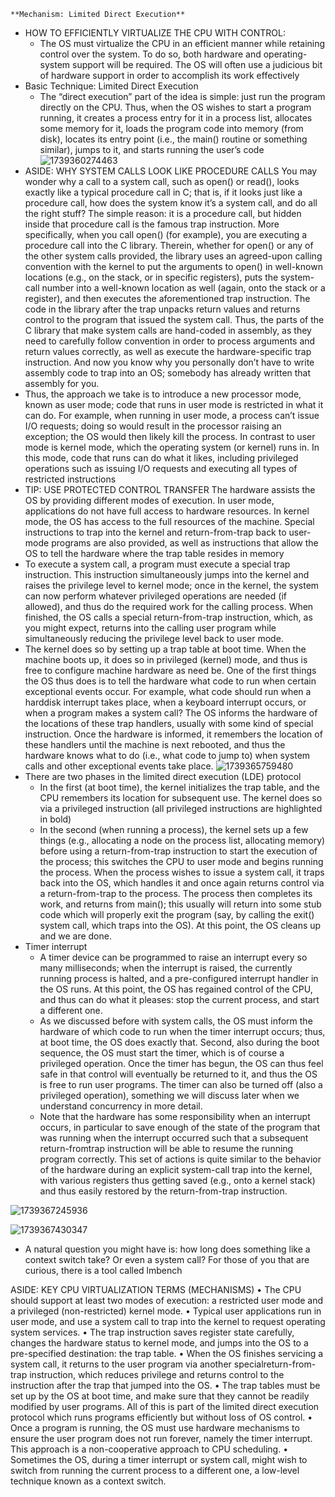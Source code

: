     **Mechanism: Limited Direct Execution**

- HOW TO EFFICIENTLY VIRTUALIZE THE CPU WITH CONTROL:
  - The OS must virtualize the CPU in an efficient manner while retaining
    control over the system. To do so, both hardware and operating-system
    support will be required. The OS will often use a judicious bit of hardware support in order to accomplish its work effectively
- Basic Technique: Limited Direct Execution
  - The “direct execution” part of the idea is simple: just run the
    program directly on the CPU. Thus, when the OS wishes to start a program running, it creates a process entry for it in a process list, allocates
    some memory for it, loads the program code into memory (from disk), locates its entry point (i.e., the main() routine or something similar), jumps
    to it, and starts running the user’s code
    ![1739360274463](image/README/1739360274463.png)
- ASIDE: WHY SYSTEM CALLS LOOK LIKE PROCEDURE CALLS
  You may wonder why a call to a system call, such as open() or read(),
  looks exactly like a typical procedure call in C; that is, if it looks just like
  a procedure call, how does the system know it’s a system call, and do all
  the right stuff? The simple reason: it is a procedure call, but hidden inside that procedure call is the famous trap instruction. More specifically,
  when you call open() (for example), you are executing a procedure call
  into the C library. Therein, whether for open() or any of the other system calls provided, the library uses an agreed-upon calling convention
  with the kernel to put the arguments to open() in well-known locations
  (e.g., on the stack, or in specific registers), puts the system-call number
  into a well-known location as well (again, onto the stack or a register),
  and then executes the aforementioned trap instruction. The code in the
  library after the trap unpacks return values and returns control to the
  program that issued the system call. Thus, the parts of the C library that
  make system calls are hand-coded in assembly, as they need to carefully
  follow convention in order to process arguments and return values correctly, as well as execute the hardware-specific trap instruction. And now
  you know why you personally don’t have to write assembly code to trap
  into an OS; somebody has already written that assembly for you.
- Thus, the approach we take is to introduce a new processor mode,
  known as user mode; code that runs in user mode is restricted in what it
  can do. For example, when running in user mode, a process can’t issue
  I/O requests; doing so would result in the processor raising an exception;
  the OS would then likely kill the process.
  In contrast to user mode is kernel mode, which the operating system
  (or kernel) runs in. In this mode, code that runs can do what it likes, including privileged operations such as issuing I/O requests and executing
  all types of restricted instructions
- TIP: USE PROTECTED CONTROL TRANSFER
  The hardware assists the OS by providing different modes of execution.
  In user mode, applications do not have full access to hardware resources.
  In kernel mode, the OS has access to the full resources of the machine.
  Special instructions to trap into the kernel and return-from-trap back to
  user-mode programs are also provided, as well as instructions that allow
  the OS to tell the hardware where the trap table resides in memory
- To execute a system call, a program must execute a special trap instruction. This instruction simultaneously jumps into the kernel and raises the
  privilege level to kernel mode; once in the kernel, the system can now perform whatever privileged operations are needed (if allowed), and thus do
  the required work for the calling process. When finished, the OS calls a
  special return-from-trap instruction, which, as you might expect, returns
  into the calling user program while simultaneously reducing the privilege level back to user mode.
- The kernel does so by setting up a trap table at boot time. When the
  machine boots up, it does so in privileged (kernel) mode, and thus is free
  to configure machine hardware as need be. One of the first things the OS
  thus does is to tell the hardware what code to run when certain exceptional events occur. For example, what code should run when a harddisk interrupt takes place, when a keyboard interrupt occurs, or when
  a program makes a system call? The OS informs the hardware of the locations of these trap handlers, usually with some kind of special instruction. Once the hardware is informed, it remembers the location of
  these handlers until the machine is next rebooted, and thus the hardware
  knows what to do (i.e., what code to jump to) when system calls and other
  exceptional events take place.
  ![1739365759480](image/README/1739365759480.png)
- There are two phases in the limited direct execution (LDE) protocol
  - In the first (at boot time), the kernel initializes the trap table, and the
    CPU remembers its location for subsequent use. The kernel does so via a privileged instruction (all privileged instructions are highlighted in bold)
  - In the second (when running a process), the kernel sets up a few things
    (e.g., allocating a node on the process list, allocating memory) before using a return-from-trap instruction to start the execution of the process;
    this switches the CPU to user mode and begins running the process.
    When the process wishes to issue a system call, it traps back into the OS,
    which handles it and once again returns control via a return-from-trap
    to the process. The process then completes its work, and returns from
    main(); this usually will return into some stub code which will properly
    exit the program (say, by calling the exit() system call, which traps into
    the OS). At this point, the OS cleans up and we are done.
- Timer interrupt
  - A timer device can be programmed to raise an interrupt every
    so many milliseconds; when the interrupt is raised, the currently running
    process is halted, and a pre-configured interrupt handler in the OS runs.
    At this point, the OS has regained control of the CPU, and thus can do
    what it pleases: stop the current process, and start a different one.
  - As we discussed before with system calls, the OS must inform the
    hardware of which code to run when the timer interrupt occurs; thus,
    at boot time, the OS does exactly that. Second, also during the boot
    sequence, the OS must start the timer, which is of course a privileged
    operation. Once the timer has begun, the OS can thus feel safe in that
    control will eventually be returned to it, and thus the OS is free to run
    user programs. The timer can also be turned off (also a privileged operation), something we will discuss later when we understand concurrency
    in more detail.
  - Note that the hardware has some responsibility when an interrupt occurs, in particular to save enough of the state of the program that was
    running when the interrupt occurred such that a subsequent return-fromtrap instruction will be able to resume the running program correctly.
    This set of actions is quite similar to the behavior of the hardware during
    an explicit system-call trap into the kernel, with various registers thus
    getting saved (e.g., onto a kernel stack) and thus easily restored by the
    return-from-trap instruction.

![1739367245936](image/README/1739367245936.png)

![1739367430347](image/README/1739367430347.png)

- A natural question you might have is: how long does something like a
  context switch take? Or even a system call? For those of you that are curious, there is a tool called lmbench


ASIDE: KEY CPU VIRTUALIZATION TERMS (MECHANISMS)
• The CPU should support at least two modes of execution: a restricted user mode and a privileged (non-restricted) kernel mode.
• Typical user applications run in user mode, and use a system call
to trap into the kernel to request operating system services.
• The trap instruction saves register state carefully, changes the hardware status to kernel mode, and jumps into the OS to a pre-specified
destination: the trap table.
• When the OS finishes servicing a system call, it returns to the user
program via another specialreturn-from-trap instruction, which reduces privilege and returns control to the instruction after the trap
that jumped into the OS.
• The trap tables must be set up by the OS at boot time, and make
sure that they cannot be readily modified by user programs. All
of this is part of the limited direct execution protocol which runs
programs efficiently but without loss of OS control.
• Once a program is running, the OS must use hardware mechanisms
to ensure the user program does not run forever, namely the timer
interrupt. This approach is a non-cooperative approach to CPU
scheduling.
• Sometimes the OS, during a timer interrupt or system call, might
wish to switch from running the current process to a different one,
a low-level technique known as a context switch.
